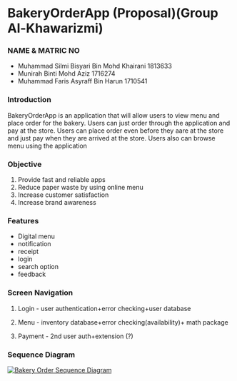 # BakeryOrderApp (Proposal)(Group Al-Khawarizmi)

### NAME & MATRIC NO 
- Muhammad Silmi Bisyari Bin Mohd Khairani  1813633
- Munirah Binti Mohd Aziz                   1716274
- Muhammad Faris Asyraff Bin Harun          1710541

### Introduction
<p>
BakeryOrderApp is an application that will allow users to view menu and place order for the bakery. Users can just order through the application and pay at the store. Users can place order even before they aare at the store and just pay when they are arrived at the store. Users also can browse menu using the application 
</p>

### Objective
1. Provide fast and reliable apps
2. Reduce paper waste by using online menu
3. Increase customer satisfaction
4. Increase brand awareness

### Features
- Digital menu
- notification 
- receipt
- login 
- search option 
- feedback

### Screen Navigation
1. Login - user authentication+error checking+user database

2. Menu - inventory database+error checking(availability)+ math package

3. Payment - 2nd user auth+extension (?)

### Sequence Diagram
[![Bakery Order Sequence Diagram](https://i.postimg.cc/vmhWf6rB/Bakery-Order-App.jpg)](https://postimg.cc/sBBQRx0d)
